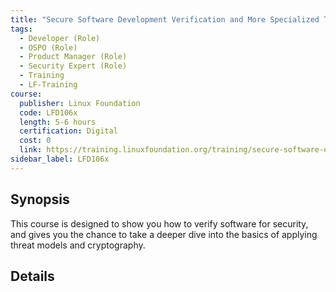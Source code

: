 ```yaml
---
title: "Secure Software Development Verification and More Specialized Topics"
tags:
  - Developer (Role)
  - OSPO (Role)
  - Product Manager (Role)
  - Security Expert (Role)
  - Training
  - LF-Training
course:
  publisher: Linux Foundation
  code: LFD106x
  length: 5-6 hours
  certification: Digital
  cost: 0
  link: https://training.linuxfoundation.org/training/secure-software-development-verification-and-more-specialized-topics-lfd106/
sidebar_label: LFD106x
---
```


## Synopsis

This course is designed to show you how to verify software for security, and gives you the chance to take a deeper dive into the basics of applying threat models and cryptography.

## Details

<CourseDetails course={frontMatter.course}/>

